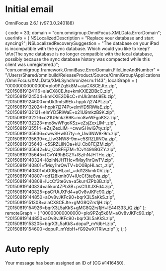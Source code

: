 # Initial email

OmniFocus 2.6.1 (v97.3.0.240188)

{
   code = 33;
   domain = "com.omnigroup.OmniFocus.XMLData.ErrorDomain";
   userInfo =    {
       NSLocalizedDescription = "Replace your database and start syncing?";
       NSLocalizedRecoverySuggestion = "The database on your iPad is incompatible with the sync database. Which would you like to keep?\n\n(The sync database is no longer compatible with the local database, possibly because the sync database history was compacted while this client was unregistered.)";
       "com.omnigroup.framework.OmniBase.ErrorDomain.FileLineAndNumber" = "/Users/Shared/omnibuild/ReleaseProduct/Source/OmniGroup/Applications/OmniFocus/XMLData/XMLSynchronizer.m:1143";
       localGraph =        (
           "00000000000000=pIo9PZq5k8M+aiaCX8CEJte.zip",
           "20150819124116=aiaCX8CEJte+kmKXlE2DBcC.zip",
           "20150819124504=kmKXlE2DBcC+mUk3mtsl9Ek.zip",
           "20150819124600=mUk3mtsl9Ek+hppk7j274Pt.zip",
           "20150819132024=hppk7j274Pt+elmYD5RiWaE.zip",
           "20150819132121=elmYD5RiWaE+o21U9mkzB9K.zip",
           "20150819132216=o21U9mkzB9K+mo8wWFgoKSz.zip",
           "20150819132223=mo8wWFgoKSz+eZsjZexLlM-.zip",
           "20150819135514=eZsjZexLlM-+cwwSHwlG7ty.zip",
           "20150819135636=cwwSHwlG7ty+e_Uw3NW8-9m.zip",
           "20150819135639=e_Uw3NW8-9m+c5SRZLllNOa.zip",
           "20150819135640=c5SRZLllNOa+kU_Cb8FEjZM.zip",
           "20150819135642=kU_Cb8FEjZM+fCvY49hBGZY.zip",
           "20150819135645=fCvY49hBGZY+l8zihNJHTHc.zip",
           "20150819140324=l8zihNJHTHc+fMsy1hrQwTV.zip",
           "20150819140801=fMsy1hrQwTV+bO0BpHLact_.zip",
           "20150819140801=bO0BpHLact_+dd128kmIr0V.zip",
           "20150819140807=dd128kmIr0V+lUcCf3te6va.zip",
           "20150819140808=lUcCf3te6va+a5kur4ZPb3B.zip",
           "20150819140824=a5kur4ZPb3B+psCfUtJXFd4.zip",
           "20150819140825=psCfUtJXFd4+aOv8vJKFc90.zip",
           "20150819144850=aOv8vJKFc90+bqrX3L5aKkS.zip",
           "20150819151308=aiaCX8CEJte+gMG8QZrs1jH.zip",
           "20150819154926=bqrX3L5aKkS+gMG8QZrs1jH+lE44I333_iQ.zip"
       );
       remoteGraph =        (
           "00000000000000=pIo9PZq5k8M+aOv8vJKFc90.zip",
           "20150819144850=aOv8vJKFc90+bqrX3L5aKkS.zip",
           "20150819153205=bqrX3L5aKkS+dopuP_mYdbH.zip",
           "20150819154600=dopuP_mYdbH+fG92wXiTRIw.zip"
       );
   };
}

# Auto reply

Your message has been assigned an ID of [OG #1416450].
